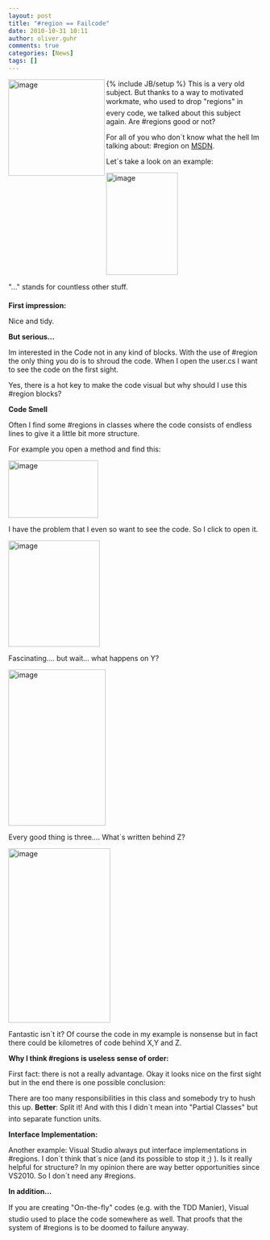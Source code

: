 ```yaml
---
layout: post
title: "#region == Failcode"
date: 2010-10-31 10:11
author: oliver.guhr
comments: true
categories: [News]
tags: []
---
```

{% include JB/setup %}
<img title="image" src="http://code-inside.de/blog/wp-content/uploads/image_thumb230.png" border="0" alt="image" width="191" height="191" align="left" />This is a very old subject. But thanks to a way to motivated workmate, who used to drop "regions" in every code, we talked about this subject again. Are #regions good or not?

For all of you who don´t know what the hell Im talking about: #region on <a href="http://msdn.microsoft.com/en-us/library/9a1ybwek(VS.71).aspx">MSDN</a>.

<!--more-->

Let´s take a look on an example:

<img title="image" src="http://code-inside.de/blog/wp-content/uploads/image_thumb231.png" border="0" alt="image" width="142" height="203" />

"..." stands for countless other stuff.

<strong>First impression:</strong>

Nice and tidy.

<strong>But serious...</strong>

<strong> </strong>

Im interested in the Code not in any kind of blocks. With the use of #region the only thing you do is to shroud the code. When I open the user.cs I want to see the code on the first sight.

Yes, there is a hot key to make the code visual but why should I use this #region blocks?

<strong>Code Smell</strong>

<strong> </strong>

Often I find some #regions in classes where the code consists of endless lines to give it a little bit more structure.

For example you open a method and find this:

<img title="image" src="http://code-inside.de/blog/wp-content/uploads/image_thumb232.png" border="0" alt="image" width="178" height="114" />

I have the problem that I even so want to see the code. So I click to open it.

<img title="image" src="http://code-inside.de/blog/wp-content/uploads/image_thumb233.png" border="0" alt="image" width="181" height="211" />

Fascinating.... but wait... what happens on Y?

<img title="image" src="http://code-inside.de/blog/wp-content/uploads/image_thumb234.png" border="0" alt="image" width="193" height="310" />

Every good thing is three.... What´s written behind Z?

<img title="image" src="http://code-inside.de/blog/wp-content/uploads/image_thumb235.png" border="0" alt="image" width="202" height="346" />

Fantastic isn´t it? Of course the code in my example is nonsense but in fact there could be kilometres of code behind X,Y and Z.

<strong>Why I think #regions is useless sense of order:</strong>

<strong> </strong>

First fact: there is not a really advantage. Okay it looks nice on the first sight but in the end there is one possible conclusion:

There are too many responsibilities in this class and somebody try to hush this up. <strong>Better</strong>: Split it! And with this I didn´t mean into "Partial Classes" but into separate function units.

<strong>Interface Implementation:</strong>

Another example: Visual Studio always put interface implementations in #regions. I don´t think that´s nice (and its possible to stop it ;) ). Is it really helpful for structure? In my opinion there are way better opportunities since VS2010. So I don´t need any #regions.

<strong>In addition...</strong>

If you are creating "On-the-fly" codes (e.g. with the TDD Manier), Visual studio used to place the code somewhere as well. That proofs that the system of #regions is to be doomed to failure anyway.
